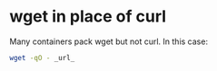 # wget in place of curl

Many containers pack wget but not curl.  In this case:

```sh
wget -qO - _url_
```
